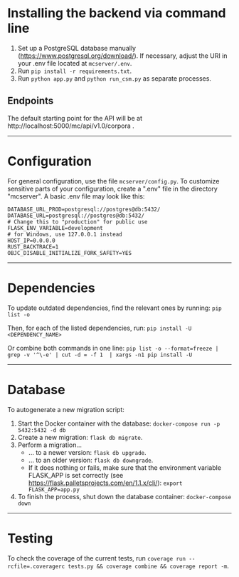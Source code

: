 # Installing the backend via command line
1. Set up a PostgreSQL database manually (https://www.postgresql.org/download/). If necessary, adjust the URI in your .env file located at `mcserver/.env`.
2. Run `pip install -r requirements.txt`.
3. Run `python app.py` and `python run_csm.py` as separate processes.

## Endpoints
The default starting point for the API will be at http://localhost:5000/mc/api/v1.0/corpora .

----------------------------------------------------------------

# Configuration
For general configuration, use the file `mcserver/config.py`.
To customize sensitive parts of your configuration, create a ".env" file in the directory "mcserver". A basic .env file may look like this:
```
DATABASE_URL_PROD=postgresql://postgres@db:5432/
DATABASE_URL=postgresql://postgres@db:5432/
# Change this to "production" for public use
FLASK_ENV_VARIABLE=development
# for Windows, use 127.0.0.1 instead
HOST_IP=0.0.0.0
RUST_BACKTRACE=1
OBJC_DISABLE_INITIALIZE_FORK_SAFETY=YES
```

----------------------------------------------------------------

# Dependencies
To update outdated dependencies, find the relevant ones by running: `pip list -o`

Then, for each of the listed dependencies, run: `pip install -U <DEPENDENCY_NAME>`

Or combine both commands in one line: `pip list -o --format=freeze | grep -v '^\-e' | cut -d = -f 1  | xargs -n1 pip install -U`

----------------------------------------------------------------

# Database
To autogenerate a new migration script:
1. Start the Docker container with the database: `docker-compose run -p 5432:5432 -d db`
2. Create a new migration: `flask db migrate`.
3. Perform a migration... 
    - ... to a newer version: `flask db upgrade`.
    - ... to an older version: `flask db downgrade`.
    - If it does nothing or fails, make sure that the environment variable FLASK_APP is set correctly (see https://flask.palletsprojects.com/en/1.1.x/cli/): `export FLASK_APP=app.py`
5. To finish the process, shut down the database container: `docker-compose down`

----------------------------------------------------------------

# Testing
To check the coverage of the current tests, run
`coverage run --rcfile=.coveragerc tests.py && coverage combine && coverage report -m`.
